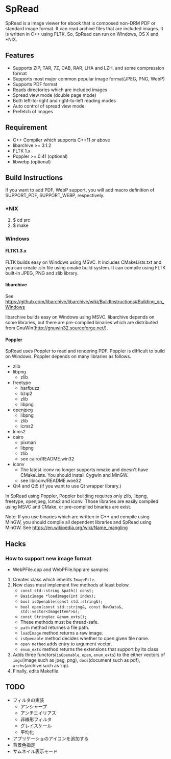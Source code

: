 SpRead
==========

SpRead is a image viewer for ebook that is composed non-DRM PDF or standard image format.
It can read archive files that are included images.
It is written in C++ using FLTK. So, SpRead can run on Windows, OS X and *NIX.

## Features
* Supports ZIP, TAR, 7Z, CAB, RAR, LHA and LZH, and some compression format
* Supports most major common popular image format(JPEG, PNG, WebP)
* Supports PDF format
* Reads directories which are included images
* Spread view mode (double page mode)
 * Both left-to-right and right-to-left reading modes
 * Auto control of spread view mode
* Prefetch of images

## Requirement
* C++ Compiler which supports C++11 or above
* libarchive >= 3.1.2
* FLTK 1.x
* Poppler >= 0.41 (optional)
* libwebp (optional)

## Build Instructions
If you want to add PDF, WebP support, you will add macro definition of SUPPORT_PDF, SUPPORT_WEBP, respectively.

### *NIX
  1. $ cd src
  1. $ make

### Windows
#### FLTK1.3.x
FLTK builds easy on Windows using MSVC.
It includes CMakeLists.txt and you can create .sln file using cmake build system.
It can compile using FLTK built-in JPEG, PNG and zlib library.

#### libarchive
See https://github.com/libarchive/libarchive/wiki/BuildInstructions#Building_on_Windows

libarchive builds easy on Windows using MSVC.
libarchive depends on some libraries, but there are pre-compiled binaries which are distributed from GnuWin(http://gnuwin32.sourceforge.net/).

#### Poppler
SpRead uses Poppler to read and rendering PDF.
Poppler is difficult to build on Windows.
Poppler depends on many libraries as follows.
  * zlib
  * libpng
    * zlib
  * freetype
    * harfbuzz
    * bzip2
    * zlib
    * libpng
  * openjpeg
    * libpng
    * zlib
    * lcms2
  * lcms2
  * cairo
    * pixman
    * libpng
    * zlib
    * see cairo/README.win32
  * iconv
    * The latest iconv no longer supports nmake and doesn't have CMakeLists. You should install Cygwin and MinGW.
    * see libiconv/README.woe32
  * Qt4 and Qt5 (if you want to use Qt wrapper library.)

In SpRead using Poppler, Poppler building requires only zlib, libpng, freetype, openjpeg, lcms2 and iconv.
Those libraries are easily compiled using MSVC and CMake, or pre-compiled binaries are exist.

Note: If you use binaries which are written in C++ and compile using MinGW, you should compile all dependent libraries and SpRead using MinGW. See https://en.wikipedia.org/wiki/Name_mangling

## Hacks
### How to support new image format
 * WebPFile.cpp and WebPFile.hpp are samples.
 1. Creates class which inherits `ImageFile`.
 2. New class must implement five methods at least below.
    * `const std::string &path() const;`
    * `BasicImage *loadImage(int index);`
    * `bool isOpenable(const std::string&);`
    * `bool open(const std::string&, const RawData&, std::vector<ImageItem*>&);`
    * `const StringVec &enum_exts();`
    * These methods must be thread-safe.
    * `path` method returnes a file path.
    * `loadImage` method returns a raw image.
    * `isOpenable` method decides whether to open given file name.
    * `open method` adds entry to argument vector.
    * `enum_exts` method returns the extensions that support by its class.
 3. Adds three functors(`isOpenable`, `open`, `enum_exts`) to the either vectors of `imgs`(image such as jpeg, png), `docs`(document such as pdf), `archs`(archive such as zip).
 4. Finally, edits Makefile.

## TODO
* フィルタの実装
  * アンシャープ
  * アンチエイリアス
  * 非線形フィルタ
  * グレイスケール
  * 平均化
* アプリケーショのアイコンを追加する
* 背景色指定
* サムネイル表示モード
